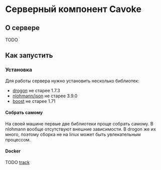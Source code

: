# Серверный компонент Cavoke

## О сервере
TODO

## Как запустить
### Установка
Для работы сервера нужно установить несколько библиотек: 
- [drogon](https://github.com/drogonframework/drogon) не старее 1.7.3
- [nlohmann/json](https://github.com/nlohmann/json) не старее 3.9.0
- [boost](https://www.boost.org/) не старее 1.71

#### Собрать самому
На своей машине первые две библиотеки проще собрать самому. В nlohmann вообще отсутствуют внешние зависимости. В drogon же их много, поэтому сборка не на linux может быть увлекательным процессом.

#### Docker
TODO [track](https://github.com/cavoke-project/cavoke/issues/35)
